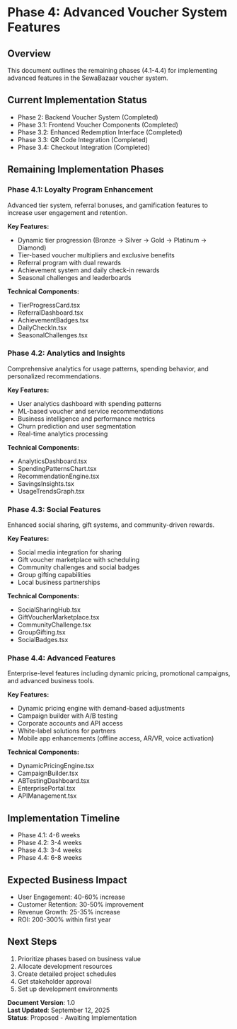 # Phase 4: Advanced Voucher System Features

## Overview

This document outlines the remaining phases (4.1-4.4) for implementing advanced features in the SewaBazaar voucher system.

## Current Implementation Status

- Phase 2: Backend Voucher System (Completed)
- Phase 3.1: Frontend Voucher Components (Completed)
- Phase 3.2: Enhanced Redemption Interface (Completed)
- Phase 3.3: QR Code Integration (Completed)
- Phase 3.4: Checkout Integration (Completed)

## Remaining Implementation Phases

### Phase 4.1: Loyalty Program Enhancement

Advanced tier system, referral bonuses, and gamification features to increase user engagement and retention.

**Key Features:**

- Dynamic tier progression (Bronze → Silver → Gold → Platinum → Diamond)
- Tier-based voucher multipliers and exclusive benefits
- Referral program with dual rewards
- Achievement system and daily check-in rewards
- Seasonal challenges and leaderboards

**Technical Components:**

- TierProgressCard.tsx
- ReferralDashboard.tsx
- AchievementBadges.tsx
- DailyCheckIn.tsx
- SeasonalChallenges.tsx

### Phase 4.2: Analytics and Insights

Comprehensive analytics for usage patterns, spending behavior, and personalized recommendations.

**Key Features:**

- User analytics dashboard with spending patterns
- ML-based voucher and service recommendations
- Business intelligence and performance metrics
- Churn prediction and user segmentation
- Real-time analytics processing

**Technical Components:**

- AnalyticsDashboard.tsx
- SpendingPatternsChart.tsx
- RecommendationEngine.tsx
- SavingsInsights.tsx
- UsageTrendsGraph.tsx

### Phase 4.3: Social Features

Enhanced social sharing, gift systems, and community-driven rewards.

**Key Features:**

- Social media integration for sharing
- Gift voucher marketplace with scheduling
- Community challenges and social badges
- Group gifting capabilities
- Local business partnerships

**Technical Components:**

- SocialSharingHub.tsx
- GiftVoucherMarketplace.tsx
- CommunityChallenge.tsx
- GroupGifting.tsx
- SocialBadges.tsx

### Phase 4.4: Advanced Features

Enterprise-level features including dynamic pricing, promotional campaigns, and advanced business tools.

**Key Features:**

- Dynamic pricing engine with demand-based adjustments
- Campaign builder with A/B testing
- Corporate accounts and API access
- White-label solutions for partners
- Mobile app enhancements (offline access, AR/VR, voice activation)

**Technical Components:**

- DynamicPricingEngine.tsx
- CampaignBuilder.tsx
- ABTestingDashboard.tsx
- EnterprisePortal.tsx
- APIManagement.tsx

## Implementation Timeline

- Phase 4.1: 4-6 weeks
- Phase 4.2: 3-4 weeks
- Phase 4.3: 3-4 weeks
- Phase 4.4: 6-8 weeks

## Expected Business Impact

- User Engagement: 40-60% increase
- Customer Retention: 30-50% improvement
- Revenue Growth: 25-35% increase
- ROI: 200-300% within first year

## Next Steps

1. Prioritize phases based on business value
2. Allocate development resources
3. Create detailed project schedules
4. Get stakeholder approval
5. Set up development environments

**Document Version**: 1.0  
**Last Updated**: September 12, 2025  
**Status**: Proposed - Awaiting Implementation
